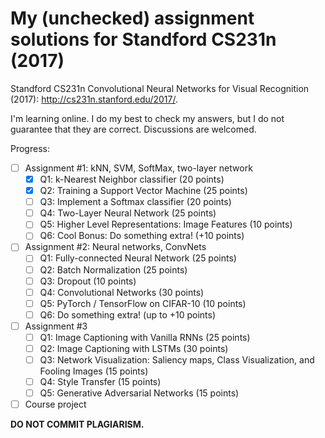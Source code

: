 # My (unchecked) assignment solutions for Standford CS231n (2017) #

Standford CS231n Convolutional Neural Networks for Visual Recognition (2017): http://cs231n.stanford.edu/2017/. 

I'm learning online. I do my best to check my answers, but I do not guarantee that they are correct. Discussions are welcomed. 

Progress:

- [ ] Assignment #1: kNN, SVM, SoftMax, two-layer network 
    * [x] Q1: k-Nearest Neighbor classifier (20 points)
    * [x] Q2: Training a Support Vector Machine (25 points)
    * [ ] Q3: Implement a Softmax classifier (20 points)
    * [ ] Q4: Two-Layer Neural Network (25 points)
    * [ ] Q5: Higher Level Representations: Image Features (10 points)
    * [ ] Q6: Cool Bonus: Do something extra! (+10 points)
- [ ] Assignment #2: Neural networks, ConvNets 
    * [ ] Q1: Fully-connected Neural Network (25 points)
    * [ ] Q2: Batch Normalization (25 points)
    * [ ] Q3: Dropout (10 points)
    * [ ] Q4: Convolutional Networks (30 points)
    * [ ] Q5: PyTorch / TensorFlow on CIFAR-10 (10 points)
    * [ ] Q6: Do something extra! (up to +10 points)
- [ ] Assignment #3
    * [ ] Q1: Image Captioning with Vanilla RNNs (25 points)
    * [ ] Q2: Image Captioning with LSTMs (30 points)
    * [ ] Q3: Network Visualization: Saliency maps, Class Visualization, and Fooling Images (15 points)
    * [ ] Q4: Style Transfer (15 points)
    * [ ] Q5: Generative Adversarial Networks (15 points)
- [ ] Course project

**DO NOT COMMIT PLAGIARISM.**